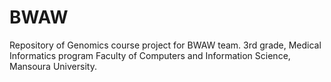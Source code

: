 # BWAW
Repository of Genomics course project for BWAW team.
3rd grade, Medical Informatics program
Faculty of Computers and Information Science, Mansoura University.
